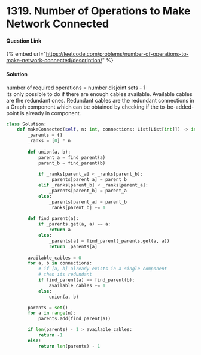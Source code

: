 # 1319. Number of Operations to Make Network Connected

#### Question Link

{% embed url="https://leetcode.com/problems/number-of-operations-to-make-network-connected/description/" %}

#### Solution

number of required operations = number disjoint sets - 1\
its only possible to do if there are enough cables available. Available cables are the redundant ones. Redundant cables are the redundant connections in a Graph component which can be obtained by checking if the to-be-added-point is already in component.

```python
class Solution:
    def makeConnected(self, n: int, connections: List[List[int]]) -> int:
        _parents = {}
        _ranks = [0] * n
        
        def union(a, b):
            parent_a = find_parent(a)
            parent_b = find_parent(b)
            
            if _ranks[parent_a] < _ranks[parent_b]:
                _parents[parent_a] = parent_b
            elif _ranks[parent_b] < _ranks[parent_a]:
                _parents[parent_b] = parent_a
            else:
                _parents[parent_a] = parent_b
                _ranks[parent_b] += 1
        
        def find_parent(a):
            if _parents.get(a, a) == a:
                return a
            else:
                _parents[a] = find_parent(_parents.get(a, a))
                return _parents[a]
        
        available_cables = 0
        for a, b in connections:
            # if [a, b] already exists in a single component 
            # then its redundant
            if find_parent(a) == find_parent(b):
                available_cables += 1
            else:
                union(a, b)

        parents = set()
        for a in range(n):
            parents.add(find_parent(a))

        if len(parents) - 1 > available_cables:
            return -1
        else:
            return len(parents) - 1
```
